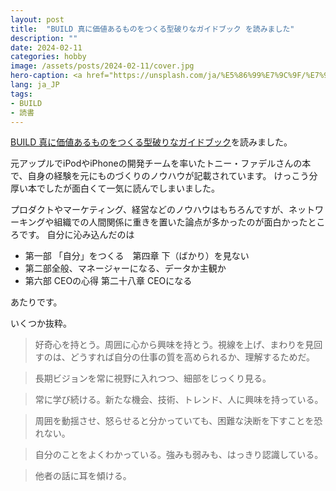 ```yaml
---
layout: post
title:  "BUILD 真に価値あるものをつくる型破りなガイドブック を読みました"
description: ""
date: 2024-02-11
categories: hobby
image: /assets/posts/2024-02-11/cover.jpg
hero-caption: <a href="https://unsplash.com/ja/%E5%86%99%E7%9C%9F/%E7%99%BD%E3%81%84%E8%A1%A8%E9%9D%A2%E3%81%AB%E3%82%AA%E3%83%AC%E3%83%B3%E3%82%B8%E8%89%B2%E3%81%AE%E3%83%A1%E3%82%AC%E3%83%96%E3%83%AD%E3%83%83%E3%82%AF%E7%8E%A9%E5%85%B7-qXakibuQiPU?utm_content=creditCopyText&utm_medium=referral&utm_source=unsplash">Unsplash</a>の<a href="https://unsplash.com/ja/@helloimnik?utm_content=creditCopyText&utm_medium=referral&utm_source=unsplash">Nik</a>が撮影した写真
lang: ja_JP
tags:
- BUILD
- 読書
---
```


[BUILD 真に価値あるものをつくる型破りなガイドブック](https://amzn.asia/d/6NMjLHd)を読みました。

元アップルでiPodやiPhoneの開発チームを率いたトニー・ファデルさんの本で、自身の経験を元にものづくりのノウハウが記載されています。
けっこう分厚い本でしたが面白くて一気に読んでしまいました。

プロダクトやマーケティング、経営などのノウハウはもちろんですが、ネットワーキングや組織での人間関係に重きを置いた論点が多かったのが面白かったところです。
自分に沁み込んだのは

- 第一部 「自分」をつくる　第四章 下（ばかり）を見ない
- 第二部全般、マネージャーになる、データか主観か
- 第六部 CEOの心得 第二十八章 CEOになる

あたりです。

いくつか抜粋。

> 好奇心を持とう。周囲に心から興味を持とう。視線を上げ、まわりを見回すのは、どうすれば自分の仕事の質を高められるか、理解するためだ。

> 長期ビジョンを常に視野に入れつつ、細部をじっくり見る。

> 常に学び続ける。新たな機会、技術、トレンド、人に興味を持っている。

> 周囲を動揺させ、怒らせると分かっていても、困難な決断を下すことを恐れない。

> 自分のことをよくわかっている。強みも弱みも、はっきり認識している。

> 他者の話に耳を傾ける。